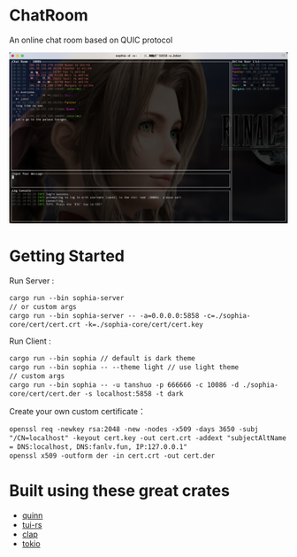 # ChatRoom

An online chat room based on QUIC protocol

![a](./chat.jpg)


# Getting Started

Run Server :

	cargo run --bin sophia-server
	// or custom args
	cargo run --bin sophia-server -- -a=0.0.0.0:5858 -c=./sophia-core/cert/cert.crt -k=./sophia-core/cert/cert.key

Run Client :
	
	cargo run --bin sophia // default is dark theme
	cargo run --bin sophia -- --theme light // use light theme
	// custom args
	cargo run --bin sophia -- -u tanshuo -p 666666 -c 10086 -d ./sophia-core/cert/cert.der -s localhost:5858 -t dark


Create your own custom certificate：

	openssl req -newkey rsa:2048 -new -nodes -x509 -days 3650 -subj "/CN=localhost" -keyout cert.key -out cert.crt -addext "subjectAltName = DNS:localhost, DNS:fanlv.fun, IP:127.0.0.1"	
	openssl x509 -outform der -in cert.crt -out cert.der



# Built using these great crates


* [quinn](https://github.com/quinn-rs/quinn)
* [tui-rs](https://github.com/fdehau/tui-rs)
* [clap](https://github.com/clap-rs/clap)
* [tokio](https://github.com/tokio-rs/tokio)
